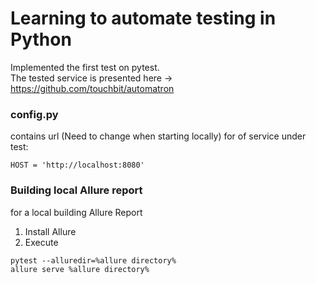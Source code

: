 # Learning to automate testing in Python
Implemented the first test on pytest. <br>
The tested service is presented here -> https://github.com/touchbit/automatron

### config.py
contains url (Need to change when starting locally) for of service under test:
```commandline
HOST = 'http://localhost:8080'
```

### Building local Allure report
for a local building Allure Report
1. Install Allure
2. Execute
```commandline
pytest --alluredir=%allure directory%
allure serve %allure directory% 
```
